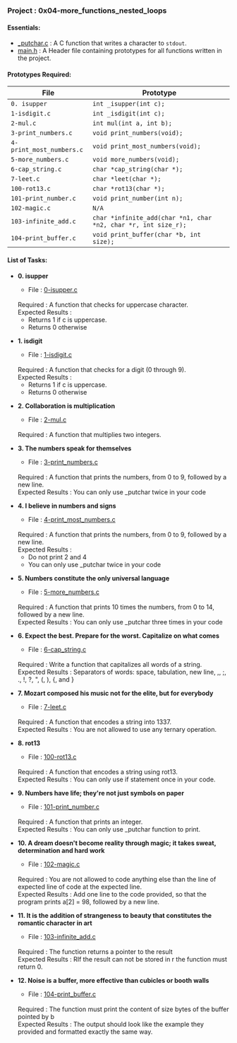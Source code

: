 <h3>Project : 0x04-more_functions_nested_loops</h3>

<h4>Essentials:</h4>

* [_putchar.c](./_putchar.c) : A C function that writes a character to `stdout`.
* [main.h](./main.h) : A Header file containing prototypes for all functions written in the project.

<h4>Prototypes Required:</h4>

| File                 | Prototype                                                      |
| ---------------------| ---------------------------------------------------------------|
| `0. isupper`         | `int _isupper(int c);`                        |
| `1-isdigit.c`        | `int _isdigit(int c);`                |
| `2-mul.c`        | `int mul(int a, int b);`                |
| `3-print_numbers.c`         | `void print_numbers(void);`                             |
| `4-print_most_numbers.c`      | `void print_most_numbers(void);`                           |
| `5-more_numbers.c` | `void more_numbers(void);`                                |
| `6-cap_string.c`     | `char *cap_string(char *);`                                    |
| `7-leet.c`           | `char *leet(char *);`                                          |
| `100-rot13.c`        | `char *rot13(char *);`                                         |
| `101-print_number.c` | `void print_number(int n);`                                    |
| `102-magic.c`        | `N/A`                                                          |
| `103-infinite_add.c` | `char *infinite_add(char *n1, char *n2, char *r, int size_r);` |
| `104-print_buffer.c` | `void print_buffer(char *b, int size);`                        |

<h4>List of Tasks:</h4>

* **0. isupper**
  * File : [0-isupper.c](./0-isupper.c)
  <br>
  Required : A function that checks for uppercase character.
  <br>
  Expected Results :
    <ul>
  <li>Returns 1 if c is uppercase.</li>
  <li>Returns 0 otherwise</li>
  </ul>

* **1. isdigit**
  *  File : [1-isdigit.c](./1-isdigit.c)
   <br>
  Required : A function that checks for a digit (0 through 9).
  <br>
  Expected Results : 
  <ul>
  <li>Returns 1 if c is uppercase.</li>
  <li>Returns 0 otherwise</li>
  </ul>
  
* **2. Collaboration is multiplication**
  *  File : [2-mul.c](./2-mul.c)
   <br>
  Required : A function that multiplies two integers.

  
* **3. The numbers speak for themselves**
  * File : [3-print_numbers.c](./3-print_numbers.c)
  <br>
  Required : A function that prints the numbers, from 0 to 9, followed by a new line.
  <br>
  Expected Results : You can only use _putchar twice in your code

* **4. I believe in numbers and signs**
  *  File : [4-print_most_numbers.c](./4-print_most_numbers.c)
   <br>
  Required : A function that prints the numbers, from 0 to 9, followed by a new line.
  <br>
  Expected Results :
   <ul>
  <li>Do not print 2 and 4</li>
  <li>You can only use _putchar twice in your code</li>
  </ul>
  
* **5. Numbers constitute the only universal language**
  * File : [5-more_numbers.c](./5-more_numbers.c)
  <br>
  Required : A function that prints 10 times the numbers, from 0 to 14, followed by a new line.
  <br>
  Expected Results : You can only use _putchar three times in your code

* **6. Expect the best. Prepare for the worst. Capitalize on what comes**
  *  File : [6-cap_string.c](./6-cap_string.c)
   <br>
  Required : Write a function that capitalizes all words of a string.
  <br>
  Expected Results : Separators of words: space, tabulation, new line, ,, ;, ., !, ?, ", (, ), {, and }
  
* **7. Mozart composed his music not for the elite, but for everybody**
  * File : [7-leet.c](./7-leet.c)
  <br>
  Required : A function that encodes a string into 1337.
  <br>
  Expected Results : You are not allowed to use any ternary operation.

* **8. rot13**
  *  File : [100-rot13.c](./100-rot13.c)
   <br>
  Required : A function that encodes a string using rot13.
  <br>
  Expected Results : You can only use if statement once in your code.
  
* **9. Numbers have life; they're not just symbols on paper**
  * File : [101-print_number.c](./101-print_number.c)
  <br>
  Required : A function that prints an integer.
  <br>
  Expected Results : You can only use _putchar function to print.

* **10. A dream doesn't become reality through magic; it takes sweat, determination and hard work**
  *  File : [102-magic.c](./102-magic.c)
   <br>
  Required : You are not allowed to code anything else than the line of expected line of code at the expected line.
  <br>
  Expected Results : Add one line to the code provided, so that the program prints a[2] = 98, followed by a new line.
  
* **11. It is the addition of strangeness to beauty that constitutes the romantic character in art**
  * File : [103-infinite_add.c](./103-infinite_add.c)
  <br>
  Required : The function returns a pointer to the result
  <br>
  Expected Results : RIf the result can not be stored in r the function must return 0.

* **12. Noise is a buffer, more effective than cubicles or booth walls**
  *  File : [104-print_buffer.c](./104-print_buffer.c)
   <br>
  Required : The function must print the content of size bytes of the buffer pointed by b
  <br>
  Expected Results : The output should look like the example they provided and formatted exactly the same way.
